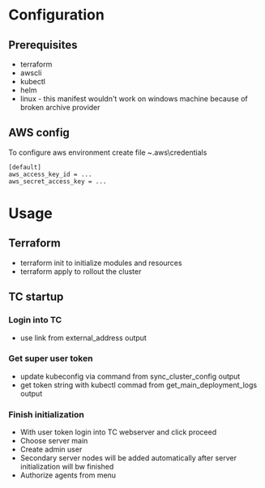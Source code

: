 # Configuration
## Prerequisites

- terraform
- awscli 
- kubectl
- helm 
- linux - this manifest wouldn't work on windows machine because of broken archive provider

## AWS config

To configure aws environment create file ~\.aws\credentials 
```
[default]
aws_access_key_id = ...
aws_secret_access_key = ...
```
# Usage
## Terraform 
- terraform init to initialize modules and resources
- terraform apply to rollout the cluster

## TC startup
### Login into TC 
- use link from external_address output
### Get super user token
- update kubeconfig via command from sync_cluster_config output
- get token string with kubectl commad from get_main_deployment_logs output

### Finish initialization
- With user token login into TC webserver and click proceed
- Choose server main
- Create admin user
- Secondary server nodes will be added automatically after server initialization will bw finished
- Authorize agents from menu